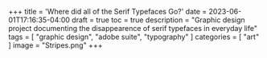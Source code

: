 +++
title = 'Where did all of the Serif Typefaces Go?'
date = 2023-06-01T17:16:35-04:00
draft = true
toc = true
description = "Graphic design project documenting the disappearence of serif typefaces in everyday life"
tags = [
    "graphic design",
    "adobe suite",
    "typography"
]
categories = [
    "art"
]
image = "Stripes.png"
+++

